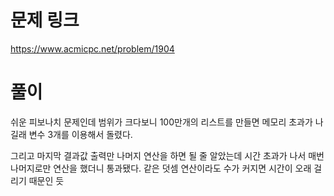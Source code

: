
# 문제 링크
https://www.acmicpc.net/problem/1904

# 풀이
쉬운 피보나치 문제인데 범위가 크다보니 100만개의 리스트를 만들면 메모리 초과가 나길래 변수 3개를 이용해서 돌렸다.

그리고 마지막 결과값 출력만 나머지 연산을 하면 될 줄 알았는데 시간 초과가 나서 매번 나머지로만 연산을 했더니 통과됐다.
같은 덧셈 연산이라도 수가 커지면 시간이 오래 걸리기 때문인 듯
